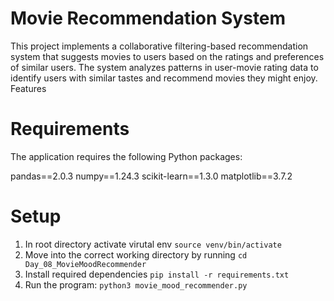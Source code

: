 # Movie Recommendation System

This project implements a collaborative filtering-based recommendation system that suggests movies to users based on the ratings and preferences of similar users. The system analyzes patterns in user-movie rating data to identify users with similar tastes and recommend movies they might enjoy.
Features

# Requirements
The application requires the following Python packages:

pandas==2.0.3
numpy==1.24.3
scikit-learn==1.3.0
matplotlib==3.7.2

# Setup

1. In root directory activate virutal env `source venv/bin/activate`
2. Move into the correct working directory by running `cd Day_08_MovieMoodRecommender`
3. Install required dependencies `pip install -r requirements.txt`
4. Run the program: `python3 movie_mood_recommender.py`
